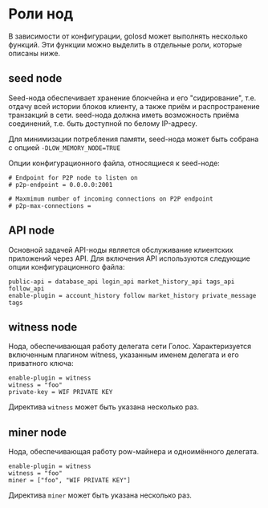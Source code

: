 Роли нод
========

В зависимости от конфигурации, golosd может выполнять несколько функций. Эти функции можно выделить в отдельные роли, которые описаны ниже.

seed node
---------

Seed-нода обеспечивает хранение блокчейна и его "сидирование", т.е. отдачу всей истории блоков клиенту, а также приём и распространение транзакций в сети. seed-нода должна иметь возможность приёма соединений, т.е. быть доступной по белому IP-адресу.

Для минимизации потребления памяти, seed-нода может быть собрана с опцией `-DLOW_MEMORY_NODE=TRUE`

Опции конфигурационного файла, относящиеся к seed-ноде:

```
# Endpoint for P2P node to listen on
# p2p-endpoint = 0.0.0.0:2001

# Maxmimum number of incoming connections on P2P endpoint
# p2p-max-connections =
```

API node
--------

Основной задачей API-ноды является обслуживание клиентских приложений через API. Для включения API используются следующие опции конфигурационного файла:

```
public-api = database_api login_api market_history_api tags_api follow_api
enable-plugin = account_history follow market_history private_message tags
```

witness node
------------

Нода, обеспечивающая работу делегата сети Голос. Характеризуется включенным плагином witness, указанным именем делегата и его приватного ключа:

```
enable-plugin = witness
witness = "foo"
private-key = WIF PRIVATE KEY
```

Директива `witness` может быть указана несколько раз.

miner node
----------

Нода, обеспечивающая работу pow-майнера и одноимённого делегата.

```
enable-plugin = witness
witness = "foo"
miner = ["foo", "WIF PRIVATE KEY"]
```

Директива `miner` может быть указана несколько раз.